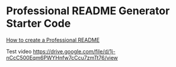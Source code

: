 # Professional README Generator Starter Code

[How to create a Professional README](https://coding-boot-camp.github.io/full-stack/github/professional-readme-guide)


Test video
https://drive.google.com/file/d/1j-nCcC500Eqm6PWYHnfw7cCcu7zmTt76/view
